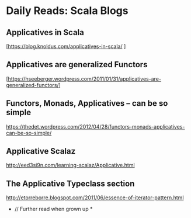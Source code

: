 # Daily Reads:  Scala Blogs

## Applicatives in Scala

[https://blog.knoldus.com/applicatives-in-scala/ ]

## Applicatives are generalized Functors 

[https://hseeberger.wordpress.com/2011/01/31/applicatives-are-generalized-functors/]

## Functors, Monads, Applicatives – can be so simple

https://thedet.wordpress.com/2012/04/28/functors-monads-applicatives-can-be-so-simple/


## Applicative Scalaz 

http://eed3si9n.com/learning-scalaz/Applicative.html

## The Applicative Typeclass section

http://etorreborre.blogspot.com/2011/06/essence-of-iterator-pattern.html 

* // Further read when grown up * 

